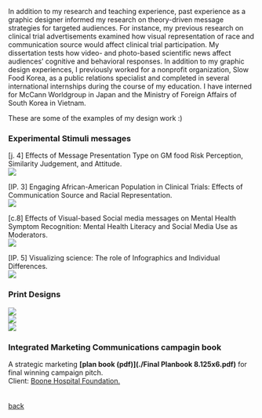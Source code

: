 In addition to my research and teaching experience, past experience as a graphic designer informed my research on theory-driven message strategies for targeted audiences. For instance, my previous research on clinical trial advertisements examined how visual representation of race and communication source would affect clinical trial participation. My dissertation tests how video- and photo-based scientific news affect audiences’ cognitive and behavioral responses. In addition to my graphic design experiences, I previously worked for a nonprofit organization, Slow Food Korea, as a public relations specialist and completed in several international internships during the course of my education. I have interned for McCann Worldgroup in Japan and the Ministry of Foreign Affairs of South Korea in Vietnam. 


These are some of the examples of my design work :)

### Experimental Stimuli messages <br>
[j. 4] Effects of Message Presentation Type on GM food Risk Perception, Similarity Judgement, and Attitude. <br>
<img src="namyeon.github.io/stim1.png"> <br>

[IP. 3] Engaging African-American Population in Clinical Trials: Effects of Communication Source and Racial Representation. <br>
<img src="namyeon.github.io/stim2.png"> <br>

[c.8] Effects of Visual-based Social media messages on Mental Health Symptom Recognition: Mental Health Literacy and Social Media Use as Moderators.<br>
<img src="namyeon.github.io/stim4.png"> <br>

[IP. 5] Visualizing science: The role of Infographics and Individual Differences.<br>
<img src="namyeon.github.io/stim3.png"> <br>

### Print Designs<br>
<img src="namyeon.github.io/10.png"> <br>
<img src="namyeon.github.io/1.png"> <br>
<img src="namyeon.github.io/5.png"> <br>

### Integrated Marketing Communications campagin book <br>  
A strategic marketing **[plan book (pdf)](./Final Planbook 8.125x6.pdf)** for final winning campaign pitch. <br>
Client: <a href="https://www.boone.org/foundation" target="_blank">Boone Hospital Foundation.</a> 
<br>
<br>
<br>
[back](./)
<br>
<br>
<br>
<br>
<br>
<br>
<br>
<br>

